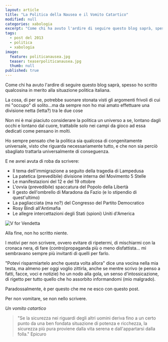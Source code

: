 ```yaml
---
layout: article
title: "La Politica della Nausea e il Vomito Catartico"
modified: null
categories: xabologia
excerpt: "Come chi ha avuto l'ardire di seguire questo blog saprà, spesso ho scritto qualcosina in merito alla..."
tags:
  - post del 2013
  - politica
  - xabologia
image: 
  feature: politicanausea.jpg
  teaser: teaserpoliticanausea.jpg
  thumb: null
published: true
---
```


Come chi ha avuto l'ardire di seguire questo blog saprà, spesso ho scritto qualcosina in merito alla situazione politica italiana.

La cosa, di per se, potrebbe suonare stonata visti gli argomenti frivoli di cui mi "occupo" di solito...ma da sempre non ho mai amato effettuare una divisione netta (letta?) tra le due cose

Non mi è mai piaciuto considerare la politica un universo a se, lontano dagli occhi e lontano dal cuore, trattabile solo nei campi da gioco ad essa dedicati come pensano in molti.

Ho sempre pensato che la politica sia qualcosa di congenitamente universale, visto che riguarda necessariamente tutto, e che non sia perciò sbagliato trattarla universalmente di conseguenza.

E ne avrei avuta di roba da scrivere:

- Il tema dell'immigrazione a seguito della tragedia di Lampedusa
- La patetica (prevedibile) divisione interna del Movimento 5 Stelle
- Le manifestazioni del 12 e del 19 ottobre
- L'ovvia (prevedibile) spaccatura del Popolo della Libertà
- Il gesto dell'ombrello di Maradona da Fazio (e lo stipendio di quest'ultimo)
- La pagliacciata (ma no?) del Congresso del Partito Democratico
- Rosy Bindi all'Antimafia
- Le allegre intercettazioni degli Stati (spioni) Uniti d'America

![V for Vendetta]({{site.baseurl}}http://1.bp.blogspot.com/-kKlCvPfuoIE/Umc7sFLvo4I/AAAAAAAAFG8/oE1NG6ic708/s1600/V-for-Vendetta_05-05.jpg)

Alla fine, non ho scritto niente.

I motivi per non scrivere, ovvero evitare di ripetermi, di mischiarmi con la cronaca nera, di fare (contro)propaganda più o meno disfattista... mi sembravano sempre più invitanti di quelli per farlo.

"Potevi risparmiartelo anche questa volta allora"  dice una vocina nella mia testa, ma almeno per oggi voglio zittirla, anche se mentre scrivo (e penso a fatti, facce, voci e notizie) ho un nodo alla gola, un senso d'intossicazione, di rigetto per tutto quello che ho assorbito informandomi (mio malgrado).

Paradossalmente, è per questo che me ne esco con questo post. 

Per non vomitare, se non nello scrivere.

_Un vomito catartico_

> "Se la sicurezza nei riguardi degli altri uomini deriva fino a un certo punto da una ben fondata situazione di potenza e ricchezza, la sicurezza più pura proviene dalla vita serena e dall'appartarsi dalla folla."
Epicuro

